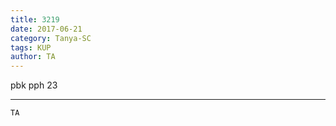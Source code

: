 ```yaml
---
title: 3219
date: 2017-06-21
category: Tanya-SC
tags: KUP
author: TA
---
```


pbk pph 23

---



`TA`

